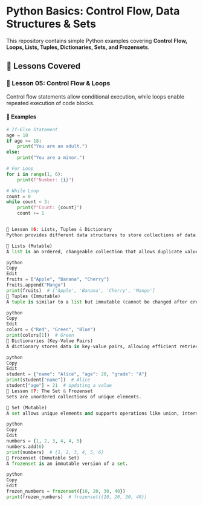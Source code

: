 # Python Basics: Control Flow, Data Structures & Sets

This repository contains simple Python examples covering **Control Flow, Loops, Lists, Tuples, Dictionaries, Sets, and Frozensets**.

## 📌 Lessons Covered

### 📝 Lesson 05: Control Flow & Loops
Control flow statements allow conditional execution, while loops enable repeated execution of code blocks.

#### 🔹 **Examples**
```python
# If-Else Statement
age = 18
if age >= 18:
    print("You are an adult.")
else:
    print("You are a minor.")

# For Loop
for i in range(1, 6):
    print(f"Number: {i}")

# While Loop
count = 0
while count < 3:
    print(f"Count: {count}")
    count += 1


📝 Lesson 06: Lists, Tuples & Dictionary
Python provides different data structures to store collections of data efficiently.

🔹 Lists (Mutable)
A list is an ordered, changeable collection that allows duplicate values.

python
Copy
Edit
fruits = ["Apple", "Banana", "Cherry"]
fruits.append("Mango")
print(fruits)  # ['Apple', 'Banana', 'Cherry', 'Mango']
🔹 Tuples (Immutable)
A tuple is similar to a list but immutable (cannot be changed after creation).

python
Copy
Edit
colors = ("Red", "Green", "Blue")
print(colors[1])  # Green
🔹 Dictionaries (Key-Value Pairs)
A dictionary stores data in key-value pairs, allowing efficient retrieval.

python
Copy
Edit
student = {"name": "Alice", "age": 20, "grade": "A"}
print(student["name"])  # Alice
student["age"] = 21  # Updating a value
📝 Lesson 07: The Set & Frozenset
Sets are unordered collections of unique elements.

🔹 Set (Mutable)
A set allows unique elements and supports operations like union, intersection, and difference.

python
Copy
Edit
numbers = {1, 2, 3, 4, 4, 5}
numbers.add(6)
print(numbers)  # {1, 2, 3, 4, 5, 6}
🔹 Frozenset (Immutable Set)
A frozenset is an immutable version of a set.

python
Copy
Edit
frozen_numbers = frozenset({10, 20, 30, 40})
print(frozen_numbers)  # frozenset({10, 20, 30, 40})


